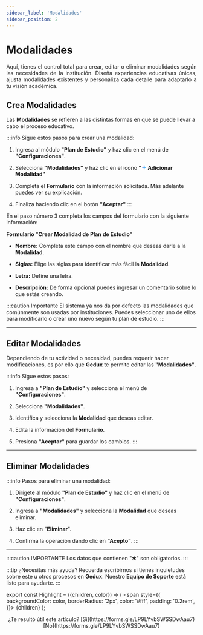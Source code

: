 ```yaml
---
sidebar_label: 'Modalidades'
sidebar_position: 2
---
```


# Modalidades

<div align="justify">Aquí, tienes el control total para crear, editar o eliminar modalidades según las necesidades de la institución. Diseña experiencias educativas únicas, ajusta modalidades existentes y personaliza cada detalle para adaptarlo a tu visión académica.</div>

## Crea Modalidades

Las **Modalidades** se refieren a las distintas formas en que se puede llevar a cabo el proceso educativo.

:::info Sigue estos pasos para crear una modalidad:

1. Ingresa al módulo **"Plan de Estudio"** y haz clic en el menú de **"Configuraciones"**.

2. Selecciona **"Modalidades"** y haz clic en el icono **"![](./img/IcoAdd.png) Adicionar Modalidad"**

3. Completa el **Formulario** con la información solicitada. Más adelante puedes ver su explicación.

4. Finaliza haciendo clic en el botón **"Aceptar"**
:::

En el paso número 3 completa los campos del formulario con la siguiente información:

**Formulario "Crear Modalidad de Plan de Estudio"**

* **Nombre:** Completa este campo con el nombre que deseas darle a la **Modalidad**.

* **Siglas:** Elige las siglas para identificar más fácil la **Modalidad**.

* **Letra:** Define una letra.

* **Descripción:** De forma opcional puedes ingresar un comentario sobre lo que estás creando.

:::caution Importante
El sistema ya nos da por defecto las modalidades que comúnmente son usadas por instituciones. Puedes seleccionar uno de ellos para modificarlo o crear uno nuevo según tu plan de estudio.
:::

___

## Editar Modalidades

Dependiendo de tu actividad o necesidad, puedes requerir hacer modificaciones, es por ello que **Gedux** te permite editar las **"Modalidades"**. 

:::info Sigue estos pasos:

1. Ingresa a **"Plan de Estudio"** y selecciona el menú de **"Configuraciones"**.

2. Selecciona **"Modalidades"**.

3. Identifica y selecciona la **Modalidad** que deseas editar.

4. Edita la información del **Formulario**.

5. Presiona **"Aceptar"** para guardar los cambios.
:::

___

## Eliminar Modalidades 

:::info Pasos para eliminar una modalidad:

1. Dirígete al módulo **"Plan de Estudio"** y haz clic en el menú de **"Configuraciones"**.

2. Ingresa a **"Modalidades"** y selecciona la **Modalidad** que deseas eliminar.

3. Haz clic en "**Eliminar**".

4. Confirma la operación dando clic en **"Acepto"**.
:::

___

:::caution IMPORTANTE
Los datos que contienen "✱" son obligatorios.
:::

:::tip ¿Necesitas más ayuda?
Recuerda escribirnos si tienes inquietudes sobre este u otros procesos en **Gedux**. Nuestro **Equipo de Soporte** está listo para ayudarte.
:::

export const Highlight = ({children, color}) => (
  <span
    style={{
      backgroundColor: color,
      borderRadius: '2px',
      color: '#fff',
      padding: '0.2rem',
    }}>
    {children}
  </span>
);

<center>¿Te resultó útil este artículo? <Highlight color="#B0AEAC">[Si](https://forms.gle/LP9LYvbSWSSDwAau7)</Highlight> <Highlight color="#B0AEAC">[No](https://forms.gle/LP9LYvbSWSSDwAau7)</Highlight> </center>